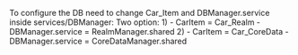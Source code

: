 To configure the DB need to change Car_Item and DBManager.service inside services/DBManager:
    Two option:
        1)
            - CarItem = Car_Realm
            - DBManager.service = RealmManager.shared
        2)
            - CarItem = Car_CoreData
            - DBManager.service = CoreDataManager.shared
